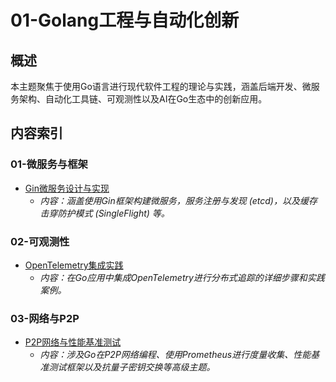 # 01-Golang工程与自动化创新

## 概述

本主题聚焦于使用Go语言进行现代软件工程的理论与实践，涵盖后端开发、微服务架构、自动化工具链、可观测性以及AI在Go生态中的创新应用。

## 内容索引

### 01-微服务与框架

- [Gin微服务设计与实现](./01-微服务与框架/01-Gin微服务设计与实现.md)
  - *内容：涵盖使用Gin框架构建微服务，服务注册与发现 (etcd)，以及缓存击穿防护模式 (SingleFlight) 等。*

### 02-可观测性

- [OpenTelemetry集成实践](./02-可观测性/01-OpenTelemetry集成实践.md)
  - *内容：在Go应用中集成OpenTelemetry进行分布式追踪的详细步骤和实践案例。*

### 03-网络与P2P

- [P2P网络与性能基准测试](./03-网络与P2P/01-P2P网络与性能基准测试.md)
  - *内容：涉及Go在P2P网络编程、使用Prometheus进行度量收集、性能基准测试框架以及抗量子密钥交换等高级主题。*
